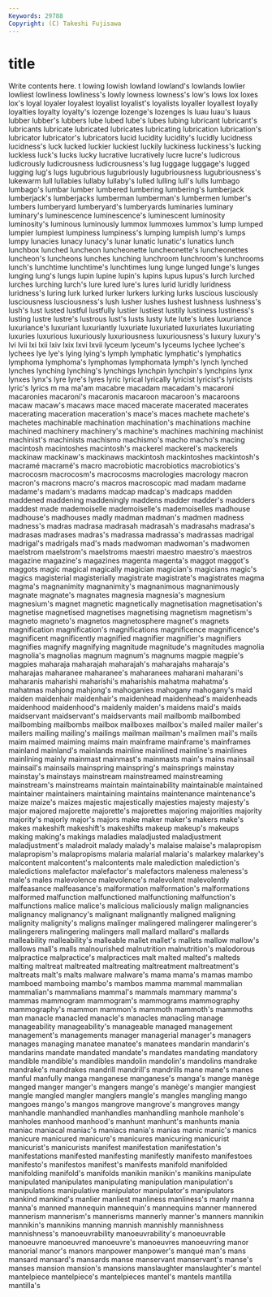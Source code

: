 ```yaml
---
Keywords: 29788 
Copyright: (C) Takeshi Fujisawa
---
```


# title

Write contents here.
t lowing
lowish lowland lowland's lowlands lowlier lowliest lowliness lowliness's lowly lowness
lowness's low's lows lox loxes lox's loyal loyaler loyalest loyalist
loyalist's loyalists loyaller loyallest loyally loyalties loyalty loyalty's lozenge lozenge's
lozenges ls luau luau's luaus lubber lubber's lubbers lube lubed
lube's lubes lubing lubricant lubricant's lubricants lubricate lubricated lubricates lubricating
lubrication lubrication's lubricator lubricator's lubricators lucid lucidity lucidity's lucidly lucidness
lucidness's luck lucked luckier luckiest luckily luckiness luckiness's lucking luckless
luck's lucks lucky lucrative lucratively lucre lucre's ludicrous ludicrously ludicrousness
ludicrousness's lug luggage luggage's lugged lugging lug's lugs lugubrious lugubriously
lugubriousness lugubriousness's lukewarm lull lullabies lullaby lullaby's lulled lulling lull's
lulls lumbago lumbago's lumbar lumber lumbered lumbering lumbering's lumberjack lumberjack's
lumberjacks lumberman lumberman's lumbermen lumber's lumbers lumberyard lumberyard's lumberyards luminaries
luminary luminary's luminescence luminescence's luminescent luminosity luminosity's luminous luminously lummox
lummoxes lummox's lump lumped lumpier lumpiest lumpiness lumpiness's lumping lumpish
lump's lumps lumpy lunacies lunacy lunacy's lunar lunatic lunatic's lunatics
lunch lunchbox lunched luncheon luncheonette luncheonette's luncheonettes luncheon's luncheons lunches
lunching lunchroom lunchroom's lunchrooms lunch's lunchtime lunchtime's lunchtimes lung lunge
lunged lunge's lunges lunging lung's lungs lupin lupine lupin's lupins
lupus lupus's lurch lurched lurches lurching lurch's lure lured lure's
lures lurid luridly luridness luridness's luring lurk lurked lurker lurkers
lurking lurks luscious lusciously lusciousness lusciousness's lush lusher lushes lushest
lushness lushness's lush's lust lusted lustful lustfully lustier lustiest lustily
lustiness lustiness's lusting lustre lustre's lustrous lust's lusts lusty lute
lute's lutes luxuriance luxuriance's luxuriant luxuriantly luxuriate luxuriated luxuriates luxuriating
luxuries luxurious luxuriously luxuriousness luxuriousness's luxury luxury's lvi lvii lxi
lxii lxiv lxix lxvi lxvii lyceum lyceum's lyceums lychee lychee's
lychees lye lye's lying lying's lymph lymphatic lymphatic's lymphatics lymphoma
lymphoma's lymphomas lymphomata lymph's lynch lynched lynches lynching lynching's lynchings
lynchpin lynchpin's lynchpins lynx lynxes lynx's lyre lyre's lyres lyric
lyrical lyrically lyricist lyricist's lyricists lyric's lyrics m ma ma'am
macabre macadam macadam's macaroni macaronies macaroni's macaronis macaroon macaroon's macaroons
macaw macaw's macaws mace maced macerate macerated macerates macerating maceration
maceration's mace's maces machete machete's machetes machinable machination machination's machinations
machine machined machinery machinery's machine's machines machining machinist machinist's machinists
machismo machismo's macho macho's macing macintosh macintoshes macintosh's mackerel mackerel's
mackerels mackinaw mackinaw's mackinaws mackintosh mackintoshes mackintosh's macramé macramé's macro
macrobiotic macrobiotics macrobiotics's macrocosm macrocosm's macrocosms macrologies macrology macron macron's
macrons macro's macros macroscopic mad madam madame madame's madam's madams
madcap madcap's madcaps madden maddened maddening maddeningly maddens madder madder's
madders maddest made mademoiselle mademoiselle's mademoiselles madhouse madhouse's madhouses madly
madman madman's madmen madness madness's madras madrasa madrasah madrasah's madrasahs
madrasa's madrasas madrases madras's madrassa madrassa's madrassas madrigal madrigal's madrigals
mad's mads madwoman madwoman's madwomen maelstrom maelstrom's maelstroms maestri maestro
maestro's maestros magazine magazine's magazines magenta magenta's maggot maggot's maggots
magic magical magically magician magician's magicians magic's magics magisterial magisterially
magistrate magistrate's magistrates magma magma's magnanimity magnanimity's magnanimous magnanimously magnate
magnate's magnates magnesia magnesia's magnesium magnesium's magnet magnetic magnetically magnetisation
magnetisation's magnetise magnetised magnetises magnetising magnetism magnetism's magneto magneto's magnetos
magnetosphere magnet's magnets magnification magnification's magnifications magnificence magnificence's magnificent magnificently
magnified magnifier magnifier's magnifiers magnifies magnify magnifying magnitude magnitude's magnitudes
magnolia magnolia's magnolias magnum magnum's magnums magpie magpie's magpies maharaja
maharajah maharajah's maharajahs maharaja's maharajas maharanee maharanee's maharanees maharani maharani's
maharanis maharishi maharishi's maharishis mahatma mahatma's mahatmas mahjong mahjong's mahoganies
mahogany mahogany's maid maiden maidenhair maidenhair's maidenhead maidenhead's maidenheads maidenhood
maidenhood's maidenly maiden's maidens maid's maids maidservant maidservant's maidservants mail
mailbomb mailbombed mailbombing mailbombs mailbox mailboxes mailbox's mailed mailer mailer's
mailers mailing mailing's mailings mailman mailman's mailmen mail's mails maim
maimed maiming maims main mainframe mainframe's mainframes mainland mainland's mainlands
mainline mainlined mainline's mainlines mainlining mainly mainmast mainmast's mainmasts main's
mains mainsail mainsail's mainsails mainspring mainspring's mainsprings mainstay mainstay's mainstays
mainstream mainstreamed mainstreaming mainstream's mainstreams maintain maintainability maintainable maintained maintainer
maintainers maintaining maintains maintenance maintenance's maize maize's maizes majestic majestically
majesties majesty majesty's major majored majorette majorette's majorettes majoring majorities
majority majority's majorly major's majors make maker maker's makers make's
makes makeshift makeshift's makeshifts makeup makeup's makeups making making's makings
maladies maladjusted maladjustment maladjustment's maladroit malady malady's malaise malaise's malapropism
malapropism's malapropisms malaria malarial malaria's malarkey malarkey's malcontent malcontent's malcontents
male malediction malediction's maledictions malefactor malefactor's malefactors maleness maleness's male's
males malevolence malevolence's malevolent malevolently malfeasance malfeasance's malformation malformation's malformations
malformed malfunction malfunctioned malfunctioning malfunction's malfunctions malice malice's malicious maliciously
malign malignancies malignancy malignancy's malignant malignantly maligned maligning malignity malignity's
maligns malinger malingered malingerer malingerer's malingerers malingering malingers mall mallard
mallard's mallards malleability malleability's malleable mallet mallet's mallets mallow mallow's
mallows mall's malls malnourished malnutrition malnutrition's malodorous malpractice malpractice's malpractices
malt malted malted's malteds malting maltreat maltreated maltreating maltreatment maltreatment's
maltreats malt's malts malware malware's mama mama's mamas mambo mamboed
mamboing mambo's mambos mamma mammal mammalian mammalian's mammalians mammal's mammals
mammary mamma's mammas mammogram mammogram's mammograms mammography mammography's mammon mammon's
mammoth mammoth's mammoths man manacle manacled manacle's manacles manacling manage
manageability manageability's manageable managed management management's managements manager managerial manager's
managers manages managing manatee manatee's manatees mandarin mandarin's mandarins mandate
mandated mandate's mandates mandating mandatory mandible mandible's mandibles mandolin mandolin's
mandolins mandrake mandrake's mandrakes mandrill mandrill's mandrills mane mane's manes
manful manfully manga manganese manganese's manga's mange manège manged manger
manger's mangers mange's manège's mangier mangiest mangle mangled mangler manglers
mangle's mangles mangling mango mangoes mango's mangos mangrove mangrove's mangroves
mangy manhandle manhandled manhandles manhandling manhole manhole's manholes manhood manhood's
manhunt manhunt's manhunts mania maniac maniacal maniac's maniacs mania's manias
manic manic's manics manicure manicured manicure's manicures manicuring manicurist manicurist's
manicurists manifest manifestation manifestation's manifestations manifested manifesting manifestly manifesto manifestoes
manifesto's manifestos manifest's manifests manifold manifolded manifolding manifold's manifolds manikin
manikin's manikins manipulate manipulated manipulates manipulating manipulation manipulation's manipulations manipulative
manipulator manipulator's manipulators mankind mankind's manlier manliest manliness manliness's manly
manna manna's manned mannequin mannequin's mannequins manner mannered mannerism mannerism's
mannerisms mannerly manner's manners mannikin mannikin's mannikins manning mannish mannishly
mannishness mannishness's manoeuvrability manoeuvrability's manoeuvrable manoeuvre manoeuvred manoeuvre's manoeuvres manoeuvring
manor manorial manor's manors manpower manpower's manqué man's mans mansard
mansard's mansards manse manservant manservant's manse's manses mansion mansion's mansions
manslaughter manslaughter's mantel mantelpiece mantelpiece's mantelpieces mantel's mantels mantilla mantilla's
